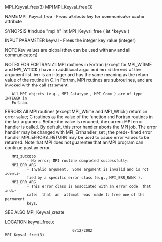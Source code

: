MPI_Keyval_free(3)                    MPI                   MPI_Keyval_free(3)



NAME
       MPI_Keyval_free -  Frees attribute key for communicator cache attribute

SYNOPSIS
       #include "mpi.h"
       int MPI_Keyval_free ( int *keyval )

INPUT PARAMETER
       keyval - Frees the integer key value (integer)


NOTE
       Key values are global (they can be used with any and all communicators)


NOTES FOR FORTRAN
       All  MPI routines in Fortran (except for MPI_WTIME and MPI_WTICK ) have
       an additional argument ierr at the end of the argument list.   ierr  is
       an  integer and has the same meaning as the return value of the routine
       in C.  In Fortran, MPI routines are subroutines, and are  invoked  with
       the call statement.

       All MPI objects (e.g., MPI_Datatype , MPI_Comm ) are of type INTEGER in
       Fortran.


ERRORS
       All MPI routines (except MPI_Wtime and  MPI_Wtick  )  return  an  error
       value;  C routines as the value of the function and Fortran routines in
       the last argument.  Before the value is returned, the current MPI error
       handler  is called.  By default, this error handler aborts the MPI job.
       The error handler may be changed with MPI_Errhandler_set ;  the  prede-
       fined error handler MPI_ERRORS_RETURN may be used to cause error values
       to be returned.  Note that MPI does not guarentee that an  MPI  program
       can continue past an error.

       MPI_SUCCESS
              - No error; MPI routine completed successfully.
       MPI_ERR_ARG
              - Invalid argument.  Some argument is invalid and is not identi-
              fied by a specific error class (e.g., MPI_ERR_RANK ).
       MPI_ERR_ARG
              - This error class is associated with an error code  that  indi-
              cates  that  an  attempt  was  made to free one of the permanent
              keys.


SEE ALSO
       MPI_Keyval_create

LOCATION
       keyval_free.c



                                   6/12/2002                MPI_Keyval_free(3)
